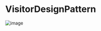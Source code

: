 # VisitorDesignPattern
![image](https://user-images.githubusercontent.com/85304078/205462334-01557365-e566-4867-b918-f02840272618.png)
